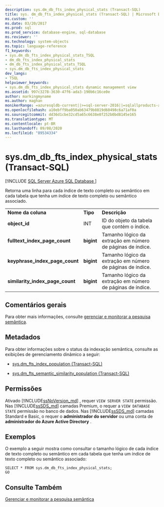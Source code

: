 ```yaml
---
description: sys.dm_db_fts_index_physical_stats (Transact-SQL)
title: sys. dm_db_fts_index_physical_stats (Transact-SQL) | Microsoft Docs
ms.custom: ''
ms.date: 03/20/2017
ms.prod: sql
ms.prod_service: database-engine, sql-database
ms.reviewer: ''
ms.technology: system-objects
ms.topic: language-reference
f1_keywords:
- sys.dm_db_fts_index_physical_stats_TSQL
- dm_db_fts_index_physical_stats
- dm_db_fts_index_physical_stats_TSQL
- sys.dm_db_fts_index_physical_stats
dev_langs:
- TSQL
helpviewer_keywords:
- sys.dm_db_fts_index_physical_stats dynamic management view
ms.assetid: 997c3278-3630-47f6-ada3-190b6c16ce0e
author: markingmyname
ms.author: maghan
monikerRange: =azuresqldb-current||>=sql-server-2016||=sqlallproducts-allversions||>=sql-server-linux-2017||=azuresqldb-mi-current
ms.openlocfilehash: a10ebff9ba050ab63479b8819d60498c6a71af0a
ms.sourcegitcommit: dd36d1cbe32cd5a65c6638e8f252b0bd8145e165
ms.translationtype: MT
ms.contentlocale: pt-BR
ms.lasthandoff: 09/08/2020
ms.locfileid: "89534334"
---
```

# <a name="sysdm_db_fts_index_physical_stats-transact-sql"></a>sys.dm_db_fts_index_physical_stats (Transact-SQL)
[!INCLUDE [SQL Server Azure SQL Database ](../../includes/applies-to-version/sql-asdb.md)]

  Retorna uma linha para cada índice de texto completo ou semântico em cada tabela que tenha um índice de texto completo ou semântico associado.  
  
||||  
|-|-|-|  
|**Nome da coluna**|**Tipo**|**Descrição**|  
|**object_id**|INT|ID do objeto da tabela que contém o índice.|  
|**fulltext_index_page_count**|**bigint**|Tamanho lógico da extração em número de páginas de índice.|  
|**keyphrase_index_page_count**|**bigint**|Tamanho lógico da extração em número de páginas de índice.|  
|**similarity_index_page_count**|**bigint**|Tamanho lógico da extração em número de páginas de índice.|  
  
## <a name="general-remarks"></a>Comentários gerais  
 Para obter mais informações, consulte [gerenciar e monitorar a pesquisa semântica](../../relational-databases/search/manage-and-monitor-semantic-search.md).  
  
## <a name="metadata"></a>Metadados  
 Para obter informações sobre o status da indexação semântica, consulte as exibições de gerenciamento dinâmico a seguir:  
  
-   [sys.dm_fts_index_population &#40;Transact-SQL&#41;](../../relational-databases/system-dynamic-management-views/sys-dm-fts-index-population-transact-sql.md)  
  
-   [sys.dm_fts_semantic_similarity_population &#40;Transact-SQL&#41;](../../relational-databases/system-dynamic-management-views/sys-dm-fts-semantic-similarity-population-transact-sql.md)  
  
## <a name="permissions"></a>Permissões

Ativado [!INCLUDE[ssNoVersion_md](../../includes/ssnoversion-md.md)] , requer `VIEW SERVER STATE` permissão.   
Nas [!INCLUDE[ssSDS_md](../../includes/sssds-md.md)] camadas Premium, o requer a `VIEW DATABASE STATE` permissão no banco de dados. Nas [!INCLUDE[ssSDS_md](../../includes/sssds-md.md)] camadas Standard e Basic, o requer o  **administrador do servidor** ou uma conta de **administrador do Azure Active Directory** .   

## <a name="examples"></a>Exemplos  
 O exemplo a seguir mostra como consultar o tamanho lógico de cada índice de texto completo ou semântico em cada tabela que tenha um índice de texto completo ou semântico associado:  
  
```  
SELECT * FROM sys.dm_db_fts_index_physical_stats;  
GO  
```  
  
## <a name="see-also"></a>Consulte Também  
 [Gerenciar e monitorar a pesquisa semântica](../../relational-databases/search/manage-and-monitor-semantic-search.md)  
  
  

